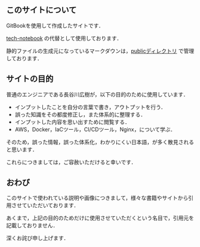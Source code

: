 ## このサイトについて

GitBookを使用して作成したサイトです．

[tech-notebook](https://github.com/Hiroki-IT/tech-notebook) の代替として使用しております．

静的ファイルの生成元になっているマークダウンは，[publicディレクトリ](https://github.com/Hiroki-IT/tech-notebook_gitbook/tree/main/public) で管理しております．

## サイトの目的

普通のエンジニアである長谷川広樹が，以下の目的のために使用しています．

- インプットしたことを自分の言葉で書き，アウトプットを行う．
- 誤った知識をその都度修正し，また体系的に整理する．
- インプットした内容を思い出すために閲覧する．
- AWS，Docker，IaCツール，CI/CDツール，Nginx，について学ぶ．

そのため，誤った情報，誤った体系化，わかりにくい日本語，が多く散見されると思います．

これらにつきましては，ご容赦いただけると幸いです．

## おわび

このサイトで使われている説明や画像につきまして，様々な書籍やサイトから引用させていただいております．

あくまで，上記の目的のためだけに使用させていただくという名目で，引用元を記載しておりません．

深くお詫び申し上げます．